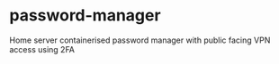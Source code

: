 # password-manager
Home server containerised password manager with public facing VPN access using 2FA
